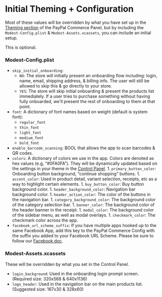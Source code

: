 # Initial Theming + Configuration

Most of these values will be overridden by what you have set up in the [Theming section](https://commerce.paypal.com/theme) of the PayPal Commerce Panel, but by including the `Modest-Config.plist` & `Modest-Assets.xcassets`, you can include an initial setup. 

This is optional.

### Modest-Config.plist

- `skip_initial_onboarding`: 
  - `NO`: The store will initially present an onboarding flow including: login, name, email, shipping address, & billing info.  The user will still be allowed to skip this & go directly to your store.
  - `YES`: The store will skip initial onboarding & present the products list immediately. If a user tries to purchase something without having fully onboarded, we'll present the rest of onboarding to them at that point.
- `font`: A dictionary of font names based on weight (default is system font):
  - `regular_font`
  - `thin_font`
  - `light_font`
  - `medium_font`
  - `bold_font`
- `enable_barcode_scanning`: BOOL that allows the app to scan barcodes & QR codes. 
- `colors`: A dictionary of colors we use in the app. Colors are denoted as hex values (e.g, “#0FA0FA”). They will be dynamically updated based on the settings in your theme in the [Control Panel](https://commerce.paypal.com/theme).
	   1. `primary_button_color`: Onboarding button background, “continue shopping” buttons.
	   1. `accent_color`: Used in product detail, variant selection, receipts, etc as a way to highlight certain elements.
	   1. `buy_button_color`: Buy button background color.
	   1. `header_background_color`: Navigation bar background color.
	   1. `header_action_color`: The color of the buttons in the navigation bar.
	   1. `category_background_color`: The background color of the category selection bar.
	   1. `banner_color`: The background color of the header banner in the receipt.
	   1. `modal_color`: The background color of the sidebar menu, as well as modal overlays.
	   1. `checkmark_color`: The checkmark color across the app.
- `facebook_url_scheme_suffix`: If you have multiple apps hooked up to the same Facebook App, add this key to the PayPal Commerce Config with the suffix you added to your Facebook URL Scheme. Please be sure to follow our [Facebook doc](facebook.md).


### Modest-Assets.xcassets

These will be overridden by what you set in the Control Panel.

- `login_background`: Used in the onboarding login prompt screen. (Required size: 320x568 & 640x1136)
- `logo_header`: Used in the navigation bar on the main products list. (Suggested size: 167x30 & 328x60)
